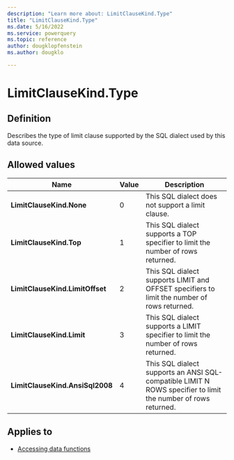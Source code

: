 ```yaml
---
description: "Learn more about: LimitClauseKind.Type"
title: "LimitClauseKind.Type"
ms.date: 5/16/2022
ms.service: powerquery
ms.topic: reference
author: dougklopfenstein
ms.author: dougklo

---
```

# LimitClauseKind.Type

## Definition

Describes the type of limit clause supported by the SQL dialect used by this data source.

## Allowed values

|Name|Value|Description|  
|------------|--|---------------|  
|**LimitClauseKind.None**|0|This SQL dialect does not support a limit clause.|
|**LimitClauseKind.Top**|1|This SQL dialect supports a TOP specifier to limit the number of rows returned.|
|**LimitClauseKind.LimitOffset**|2|This SQL dialect supports LIMIT and OFFSET specifiers to limit the number of rows returned.|
|**LimitClauseKind.Limit**|3|This SQL dialect supports a LIMIT specifier to limit the number of rows returned.|
|**LimitClauseKind.AnsiSql2008**|4|This SQL dialect supports an ANSI SQL-compatible LIMIT N ROWS specifier to limit the number of rows returned.|

## Applies to

* [Accessing data functions](accessing-data-functions.md)
